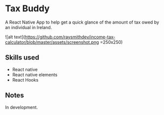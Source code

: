# Tax Buddy

A React Native App to help get a quick glance of the amount of tax owed by an individual in Ireland.

![alt text](https://github.com/raysmithdev/income-tax-calculator/blob/master/assets/screenshot.png =250x250)

## Skills used
* React native
* React native elements
* React Hooks

## Notes

In development.
